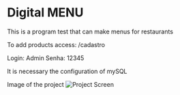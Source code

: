# Digital MENU
 This is a program test that can make menus for restaurants

To add products access: /cadastro

Login: Admin
Senha: 12345

It is necessary the configuration of mySQL 

Image of the project
![Project Screen](https://user-images.githubusercontent.com/100707860/177570391-3be70698-adde-41f8-a449-4845de49dd23.png)

